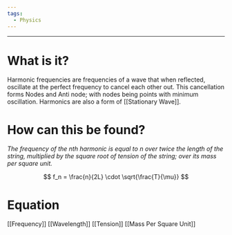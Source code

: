 ```yaml
---
tags:
  - Physics
---
```

---

# What is it? 

Harmonic frequencies are frequencies of a wave that when reflected, oscillate at the perfect frequency to cancel each other out. This cancellation forms Nodes and Anti node; with nodes being points with minimum oscillation. Harmonics are also a form of [[Stationary Wave]]. 

# How can this be found? 
*The frequency of the nth harmonic is equal to n over twice the length of the string, multiplied by the square root of tension of the string; over its mass per square unit.*

$$
f_n = \frac{n}{2L} \cdot \sqrt{\frac{T}{\mu}}
$$
# Equation
[[Frequency]]
[[Wavelength]]
[[Tension]]
[[Mass Per Square Unit]]